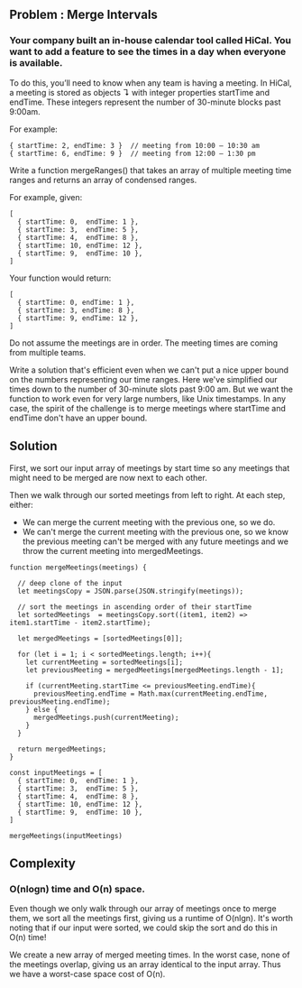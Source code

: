 ## Problem : Merge Intervals

### Your company built an in-house calendar tool called HiCal. You want to add a feature to see the times in a day when everyone is available.

To do this, you’ll need to know when any team is having a meeting. In HiCal, a meeting is stored as objects ↴ with integer properties startTime and endTime. These integers represent the number of 30-minute blocks past 9:00am.

For example:

```
{ startTime: 2, endTime: 3 }  // meeting from 10:00 – 10:30 am
{ startTime: 6, endTime: 9 }  // meeting from 12:00 – 1:30 pm
```

Write a function mergeRanges() that takes an array of multiple meeting time ranges and returns an array of condensed ranges.

For example, given:

```
[
  { startTime: 0,  endTime: 1 },
  { startTime: 3,  endTime: 5 },
  { startTime: 4,  endTime: 8 },
  { startTime: 10, endTime: 12 },
  { startTime: 9,  endTime: 10 },
]
```
Your function would return:

```
[
  { startTime: 0, endTime: 1 },
  { startTime: 3, endTime: 8 },
  { startTime: 9, endTime: 12 },
]
```

Do not assume the meetings are in order. The meeting times are coming from multiple teams.

Write a solution that's efficient even when we can't put a nice upper bound on the numbers representing our time ranges. Here we've simplified our times down to the number of 30-minute slots past 9:00 am. But we want the function to work even for very large numbers, like Unix timestamps. In any case, the spirit of the challenge is to merge meetings where startTime and endTime don't have an upper bound.

## Solution

First, we sort our input array of meetings by start time so any meetings that might need to be merged are now next to each other.

Then we walk through our sorted meetings from left to right. At each step, either:

- We can merge the current meeting with the previous one, so we do.
- We can't merge the current meeting with the previous one, so we know the previous meeting can't be merged with any future meetings and we throw the current meeting into mergedMeetings.

```
function mergeMeetings(meetings) {

  // deep clone of the input
  let meetingsCopy = JSON.parse(JSON.stringify(meetings));

  // sort the meetings in ascending order of their startTime
  let sortedMeetings  = meetingsCopy.sort((item1, item2) => item1.startTime - item2.startTime);

  let mergedMeetings = [sortedMeetings[0]];

  for (let i = 1; i < sortedMeetings.length; i++){
    let currentMeeting = sortedMeetings[i];
    let previousMeeting = mergedMeetings[mergedMeetings.length - 1];

    if (currentMeeting.startTime <= previousMeeting.endTime){
      previousMeeting.endTime = Math.max(currentMeeting.endTime, previousMeeting.endTime);
    } else {
      mergedMeetings.push(currentMeeting);
    }
  }

  return mergedMeetings;
}

const inputMeetings = [
  { startTime: 0,  endTime: 1 },
  { startTime: 3,  endTime: 5 },
  { startTime: 4,  endTime: 8 },
  { startTime: 10, endTime: 12 },
  { startTime: 9,  endTime: 10 },
]

mergeMeetings(inputMeetings)
```

## Complexity

### O(nlogn) time and O(n) space.

Even though we only walk through our array of meetings once to merge them, we sort all the meetings first, giving us a runtime of O(nlgn). It's worth noting that if our input were sorted, we could skip the sort and do this in O(n) time!

We create a new array of merged meeting times. In the worst case, none of the meetings overlap, giving us an array identical to the input array. Thus we have a worst-case space cost of O(n).
